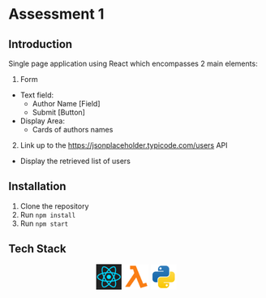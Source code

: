 # Assessment 1

## Introduction
Single page application using React which encompasses 2 main elements:

1. Form
- Text field:
    - Author Name [Field]
    - Submit [Button]
- Display Area:
    - Cards of authors names

2. Link up to the https://jsonplaceholder.typicode.com/users API
- Display the retrieved list of users

## Installation
1. Clone the repository
2. Run `npm install`
3. Run `npm start`

## Tech Stack
<div align="center">
    <code><img height="50" src="assessment1-app/src/assets/techStack/reactjs-icon.svg" alt="React" title="React" /></code>
    <code><img height="50" src="assessment1-app/src/assets/techStack/awslambda-icon.svg" alt="AWSLambda" title="AWSLambda" /></code>
    <code><img height="50" src="assessment1-app/src/assets/techStack/python-icon.svg" alt="Python" title="Python" /></code>
</div>

